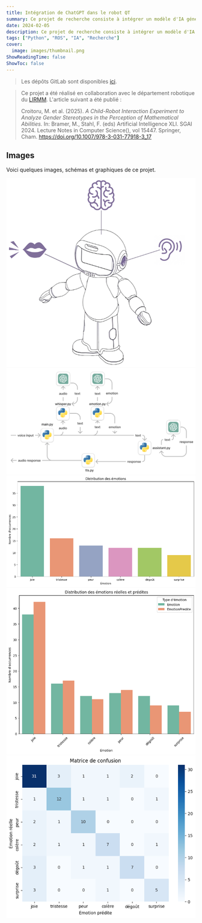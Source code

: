 ```yaml
---
title: Intégration de ChatGPT dans le robot QT
summary: Ce projet de recherche consiste à intégrer un modèle d'IA générative dans un robot social pour implémenter les capacités d'écoute, de discussion et d'affichage d'émotions. Il a été réalisé en collaboration avec le laboratoire du LIRMM durant un semestre, se concluant sur un rapport, une soutenance, ainsi qu'un papier de recherche publié dans SGAI 2024. Une démonstration a été effectuée dans une classe d'une école primaire.
date: 2024-02-05
description: Ce projet de recherche consiste à intégrer un modèle d'IA générative dans un robot social pour implémenter les capacités d'écoute, de discussion et d'affichage d'émotions. Il a été réalisé en collaboration avec le laboratoire du LIRMM durant un semestre, se concluant sur un rapport, une soutenance, ainsi qu'un papier de recherche publié dans SGAI 2024. Une démonstration a été effectuée dans une classe d'une école primaire.
tags: ["Python", "ROS", "IA", "Recherche"]
cover:
  image: images/thumbnail.png
ShowReadingTime: false
ShowToc: false
---
```


> Les dépôts GitLab sont disponibles [ici](https://gitlab.com/macrosoft-qt).

> Ce projet a été réalisé en collaboration avec le département robotique du [LIRMM](https://www.lirmm.fr/). L'article suivant a été publié :
>
> Croitoru, M. et al. (2025). _A Child-Robot Interaction Experiment to Analyze Gender Stereotypes in the Perception of Mathematical Abilities._ In: Bramer, M., Stahl, F. (eds) Artificial Intelligence XLI. SGAI 2024. Lecture Notes in Computer Science(), vol 15447. Springer, Cham. https://doi.org/10.1007/978-3-031-77918-3_17

## Images

Voici quelques images, schémas et graphiques de ce projet.

![Image](images/1.png)
![Image](images/2.png)
![Image](images/3.png)
![Image](images/4.png)
![Image](images/5.png)
